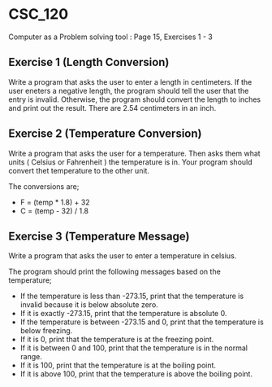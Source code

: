 # CSC_120
Computer as a Problem solving tool : Page 15, Exercises 1 - 3

## Exercise 1 (Length Conversion)
Write a program that asks the user to enter a length in centimeters. If the user eneters a negative length, the program should tell the user that the entry is invalid. Otherwise, the program should convert the length to inches and print out the result. There are 2.54 centimeters in an inch.

## Exercise 2 (Temperature Conversion)
Write a program that asks the user for a temperature. Then asks them what units ( Celsius or Fahrenheit ) the temperature is in. Your program should convert thet temperature to the other unit.

The conversions are;
- F = (temp * 1.8) + 32
- C = (temp - 32) / 1.8

## Exercise 3 (Temperature Message)
Write a program that asks the user to enter a temperature in celsius. 

The program should print the following messages based on the temperature;
  - If the temperature is less than -273.15, print that the temperature is invalid because it is below absolute zero.
  - If it is exactly -273.15, print that the temperature is absolute 0.
  - If the temperature is between -273.15 and 0, print that the temperature is below freezing.
  - If it is 0, print that the temperature is at the freezing point.
  - If it is between 0 and 100, print that the temperature is in the normal range.
  - If it is 100, print that the temperature is at the boiling point.
  - If it is above 100, print that the temperature is above the boiling point.
